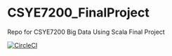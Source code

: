 # CSYE7200_FinalProject
Repo for CSYE7200 Big Data Using Scala Final Project

[![CircleCI](https://circleci.com/gh/cicioutofspace/CSYE7200_FinalProject/tree/master.svg?style=svg)](https://circleci.com/gh/cicioutofspace/CSYE7200_FinalProject/tree/master)
